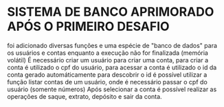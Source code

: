 # SISTEMA DE BANCO APRIMORADO APÓS O PRIMEIRO DESAFIO
foi adicionado diversas funções e uma espécie de "banco de dados" para os usuários e contas enquanto a execução não for finalizada (memória volátil)
É necessário criar um usuário para criar uma conta, para criar a conta é utilizado o cpf do usuário, para acessar a conta é utilizado o id da conta gerado automáticamente
para descobrir o id é possível utilizar a função listar contas de um usuário, onde é necessário passar o cpf do usuário (somente números)
Após selecionar a conta é possível realizar as operações de saque, extrato, depósito e sair da conta.
